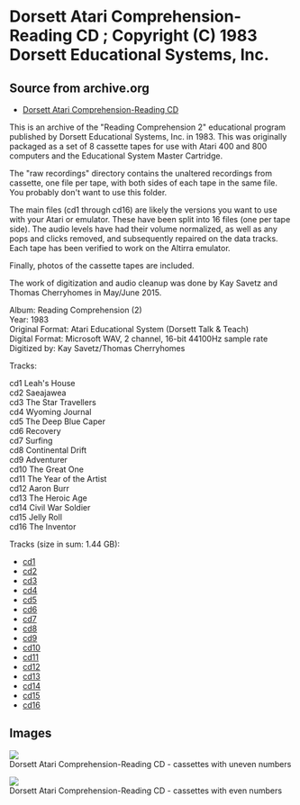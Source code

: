 # Dorsett Atari Comprehension-Reading CD ; Copyright (C) 1983 Dorsett Educational Systems, Inc.  
## Source from archive.org  
- [Dorsett Atari Comprehension-Reading CD](https://archive.org/details/DorsettAtariReadingComprehension2)  
  
This is an archive of the "Reading Comprehension 2" educational program published by Dorsett Educational Systems, Inc. in 1983. This was originally packaged as a set of 8 cassette tapes for use with Atari 400 and 800 computers and the Educational System Master Cartridge.  
  
The "raw recordings" directory contains the unaltered recordings from cassette, one file per tape, with both sides of each tape in the same file. You probably don't want to use this folder.  
  
The main files (cd1 through cd16) are likely the versions you want to use with your Atari or emulator. These have been split into 16 files (one per tape side). The audio levels have had their volume normalized, as well as any pops and clicks removed, and subsequently repaired on the data tracks. Each tape has been verified to work on the Altirra emulator.  
  
Finally, photos of the cassette tapes are included.  
  
The work of digitization and audio cleanup was done by Kay Savetz and Thomas Cherryhomes in May/June 2015.  
  
Album: Reading Comprehension (2)  
Year: 1983  
Original Format: Atari Educational System (Dorsett Talk & Teach)  
Digital Format: Microsoft WAV, 2 channel, 16-bit 44100Hz sample rate  
Digitized by: Kay Savetz/Thomas Cherryhomes  
  
Tracks:  
  
cd1	Leah's House  
cd2	Saeajawea  
cd3	The Star Travellers  
cd4	Wyoming Journal  
cd5	The Deep Blue Caper  
cd6	Recovery  
cd7	Surfing  
cd8	Continental Drift  
cd9	Adventurer  
cd10	The Great One  
cd11	The Year of the Artist  
cd12	Aaron Burr  
cd13	The Heroic Age  
cd14	Civil War Soldier  
cd15	Jelly Roll  
cd16	The Inventor  
  
Tracks (size in sum: 1.44 GB):  
  
- [cd1](http://data.atariwiki.org/FLAC/Reading-Comprehension_Cd/cd1.flac)  
- [cd2](http://data.atariwiki.org/FLAC/Reading-Comprehension_Cd/cd2.flac)  
- [cd3](http://data.atariwiki.org/FLAC/Reading-Comprehension_Cd/cd3.flac)  
- [cd4](http://data.atariwiki.org/FLAC/Reading-Comprehension_Cd/cd4.flac)  
- [cd5](http://data.atariwiki.org/FLAC/Reading-Comprehension_Cd/cd5.flac)  
- [cd6](http://data.atariwiki.org/FLAC/Reading-Comprehension_Cd/cd6.flac)  
- [cd7](http://data.atariwiki.org/FLAC/Reading-Comprehension_Cd/cd7.flac)  
- [cd8](http://data.atariwiki.org/FLAC/Reading-Comprehension_Cd/cd8.flac)  
- [cd9](http://data.atariwiki.org/FLAC/Reading-Comprehension_Cd/cd9.flac)  
- [cd10](http://data.atariwiki.org/FLAC/Reading-Comprehension_Cd/cd10.flac)  
- [cd11](http://data.atariwiki.org/FLAC/Reading-Comprehension_Cd/cd11.flac)  
- [cd12](http://data.atariwiki.org/FLAC/Reading-Comprehension_Cd/cd12.flac)  
- [cd13](http://data.atariwiki.org/FLAC/Reading-Comprehension_Cd/cd13.flac)  
- [cd14](http://data.atariwiki.org/FLAC/Reading-Comprehension_Cd/cd14.flac)  
- [cd15](http://data.atariwiki.org/FLAC/Reading-Comprehension_Cd/cd15.flac)  
- [cd16](http://data.atariwiki.org/FLAC/Reading-Comprehension_Cd/cd16.flac)  
## Images  
![](attachments/cdA_.jpg)  
Dorsett Atari Comprehension-Reading CD - cassettes with uneven numbers  
  
![](attachments/cdB_.jpg)  
Dorsett Atari Comprehension-Reading CD - cassettes with even numbers  
